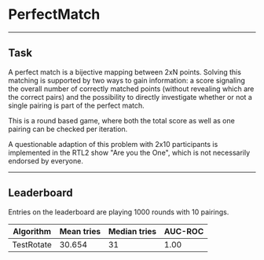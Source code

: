 # PerfectMatch

----

## Task

A perfect match is a bijective mapping between 2xN points.
Solving this matching is supported by two ways to gain information: a score signaling the overall number of correctly matched points (without revealing which are the correct pairs) and the possibility to directly investigate whether or not a single pairing is part of the perfect match.

This is a round based game, where both the total score as well as one pairing can be checked per iteration.

A questionable adaption of this problem with 2x10 participants is implemented in the RTL2 show "Are you the One", which is not necessarily endorsed by everyone.

----

## Leaderboard

Entries on the leaderboard are playing 1000 rounds with 10 pairings.

| Algorithm | Mean tries | Median tries | AUC-ROC |
|-----------|------------|--------------|---------|
| TestRotate | 30.654 | 31 | 1.00 |
